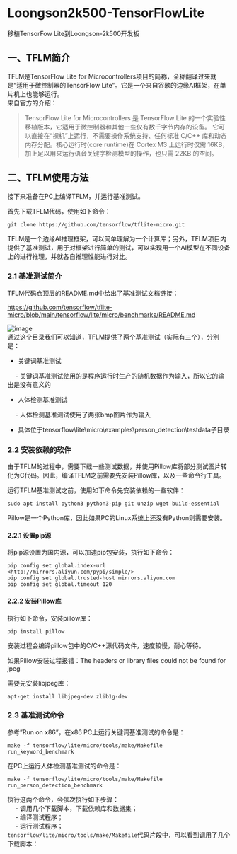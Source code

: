 # Loongson2k500-TensorFlowLite
移植TensorFow Lite到Loongson-2k500开发板

## 一、TFLM简介
TFLM是TensorFlow Lite for Microcontrollers项目的简称，全称翻译过来就是“适用于微控制器的TensorFlow Lite”。它是一个来自谷歌的边缘AI框架，在单片机上也能够运行。  
来自官方的介绍：  
> TensorFlow Lite for Microcontrollers 是 TensorFlow Lite 的一个实验性移植版本，它适用于微控制器和其他一些仅有数千字节内存的设备。 它可以直接在“裸机”上运行，不需要操作系统支持、任何标准 C/C++ 库和动态内存分配。核心运行时(core runtime)在 Cortex M3 上运行时仅需 16KB，加上足以用来运行语音关键字检测模型的操作，也只需 22KB 的空间。


## 二、TFLM使用方法  
接下来准备在PC上编译TFLM，并运行基准测试。

首先下载TFLM代码，使用如下命令：  
```
git clone https://github.com/tensorflow/tflite-micro.git
```
TFLM是一个边缘AI推理框架，可以简单理解为一个计算库；另外，TFLM项目内提供了基准测试，用于对框架进行简单的测试，可以实现用一个AI模型在不同设备上的进行推理，并就各自推理性能进行对比。  
### 2.1 基准测试简介
TFLM代码仓顶层的README.md中给出了基准测试文档链接：

https://github.com/tensorflow/tflite-micro/blob/main/tensorflow/lite/micro/benchmarks/README.md  

![image](https://github.com/lus-oa/Loongson2k500-TensorFlowLite/assets/122666739/49e7521c-dc0e-4716-bb02-e9bb35761b0f)  
通过这个目录我们可以知道，TFLM提供了两个基准测试（实际有三个），分别是：

- 关键词基准测试
  
&emsp; - 关键词基准测试使用的是程序运行时生产的随机数据作为输入，所以它的输出是没有意义的  
  
- 人体检测基准测试

&emsp; - 人体检测基准测试使用了两张bmp图片作为输入  
 - 具体位于tensorflow\lite\micro\examples\person_detection\testdata子目录  
### 2.2 安装依赖的软件
由于TFLM的过程中，需要下载一些测试数据，并使用Pillow库将部分测试图片转化为C代码。因此，编译TFLM之前需要先安装Pillow库，以及一些命令行工具。

运行TFLM基准测试之前，使用如下命令先安装依赖的一些软件：  
```
sudo apt install python3 python3-pip git unzip wget build-essential
```
Pillow是一个Python库，因此如果PC的Linux系统上还没有Python则需要安装。  
#### 2.2.1 设置pip源
将pip源设置为国内源，可以加速pip包安装，执行如下命令：
```shell
pip config set global.index-url <http://mirrors.aliyun.com/pypi/simple/>
pip config set global.trusted-host mirrors.aliyun.com
pip config set global.timeout 120
```
#### 2.2.2 安装Pillow库
执行如下命令，安装pillow库：  
```
pip install pillow
```
安装过程会编译pillow包中的C/C++源代码文件，速度较慢，耐心等待。

如果Pillow安装过程报错：The headers or library files could not be found for jpeg

需要先安装libjpeg库：

`apt-get install libjpeg-dev zlib1g-dev`  

### 2.3 基准测试命令
参考”Run on x86”，在x86 PC上运行关键词基准测试的命令是：  
```
make -f tensorflow/lite/micro/tools/make/Makefile run_keyword_benchmark
```
在PC上运行人体检测基准测试的命令是：  
```
make -f tensorflow/lite/micro/tools/make/Makefile run_person_detection_benchmark
```
执行这两个命令，会依次执行如下步骤：  
&emsp; - 调用几个下载脚本，下载依赖库和数据集；  
&emsp; - 编译测试程序；  
&emsp; - 运行测试程序；  
`tensorflow/lite/micro/tools/make/Makefile`代码片段中，可以看到调用了几个下载脚本：

